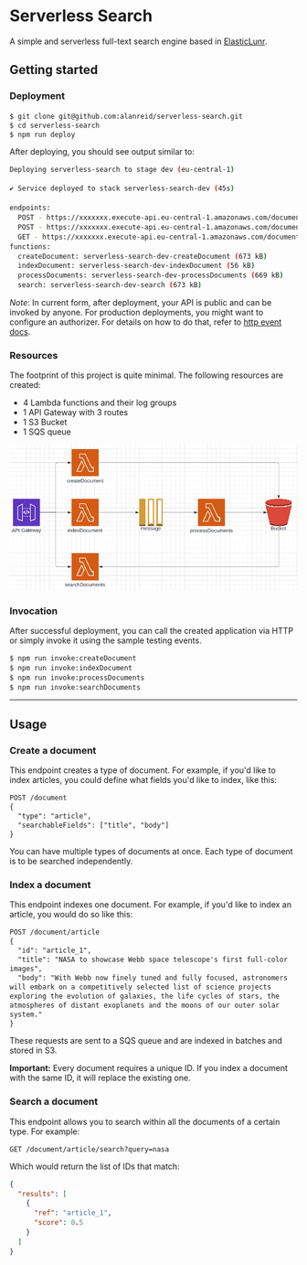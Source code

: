 
# Serverless Search
A simple and serverless full-text search engine based in [ElasticLunr](https://github.com/weixsong/elasticlunr.js). 


## Getting started

### Deployment

```
$ git clone git@github.com:alanreid/serverless-search.git
$ cd serverless-search
$ npm run deploy
```

After deploying, you should see output similar to:

```bash
Deploying serverless-search to stage dev (eu-central-1)

✔ Service deployed to stack serverless-search-dev (45s)

endpoints:
  POST - https://xxxxxxx.execute-api.eu-central-1.amazonaws.com/document
  POST - https://xxxxxxx.execute-api.eu-central-1.amazonaws.com/document/{type}
  GET - https://xxxxxxx.execute-api.eu-central-1.amazonaws.com/document/{type}/search
functions:
  createDocument: serverless-search-dev-createDocument (673 kB)
  indexDocument: serverless-search-dev-indexDocument (56 kB)
  processDocuments: serverless-search-dev-processDocuments (669 kB)
  search: serverless-search-dev-search (673 kB)
```

_Note_: In current form, after deployment, your API is public and can be invoked by anyone. For production deployments, you might want to configure an authorizer. For details on how to do that, refer to [http event docs](https://www.serverless.com/framework/docs/providers/aws/events/apigateway/).

### Resources
The footprint of this project is quite minimal. The following resources are created:

- 4 Lambda functions and their log groups
- 1 API Gateway with 3 routes
- 1 S3 Bucket
- 1 SQS queue

<img src="./docs/diagram.png" alt="infrastructure diagram" />

### Invocation

After successful deployment, you can call the created application via HTTP or simply invoke it using the sample testing events.

```bash
$ npm run invoke:createDocument
$ npm run invoke:indexDocument
$ npm run invoke:processDocuments
$ npm run invoke:searchDocuments
```

---
## Usage

### Create a document
This endpoint creates a type of document. For example, if you'd like to index articles, you could define what fields you'd like to index, like this:
```
POST /document
{
  "type": "article",
  "searchableFields": ["title", "body"]
}
```

You can have multiple types of documents at once. Each type of document is to be searched independently.

### Index a document
This endpoint indexes one document. For example, if you'd like to index an article, you would do so like this:
```
POST /document/article
{
  "id": "article_1",
  "title": "NASA to showcase Webb space telescope's first full-color images",
  "body": "With Webb now finely tuned and fully focused, astronomers will embark on a competitively selected list of science projects exploring the evolution of galaxies, the life cycles of stars, the atmospheres of distant exoplanets and the moons of our outer solar system."
}
```

These requests are sent to a SQS queue and are indexed in batches and stored in S3.

**Important:** Every document requires a unique ID. If you index a document with the same ID, it will replace the existing one. 


### Search a document
This endpoint allows you to search within all the documents of a certain type. For example:
```
GET /document/article/search?query=nasa
```

Which would return the list of IDs that match:
```json
{
  "results": [
    {
      "ref": "article_1",
      "score": 0.5
    }
  ]
}
```

## 
